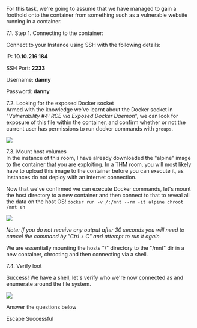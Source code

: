 For this task, we're going to assume that we have managed to gain a foothold onto the container from something such as a vulnerable website running in a container.

7.1. Step 1. Connecting to the container:  

Connect to your Instance using SSH with the following details:

IP: **10.10.216.184**

SSH Port: **2233**

Username: **danny**

Password: **danny**

  

7.2. Looking for the exposed Docker socket  
Armed with the knowledge we've learnt about the Docker socket in "_Vulnerability #4: RCE via Exposed Docker Daemon_", we can look for exposure of this file within the container, and confirm whether or not the current user has permissions to run docker commands with `groups`.

![](https://assets.tryhackme.com/additional/docker-rodeo/container-socket/container-sock1.png)

7.3. Mount host volumes  
In the instance of this room, I have already downloaded the "alpine" image to the container that you are exploiting. In a THM room, you will most likely have to upload this image to the container before you can execute it, as Instances do not deploy with an internet connection.

Now that we've confirmed we can execute Docker commands, let's mount the host directory to a new container and then connect to that to reveal all the data on the host OS! `docker run -v /:/mnt --rm -it alpine chroot /mnt sh`  

![](https://assets.tryhackme.com/additional/docker-rodeo/container-socket/container-sock2.png)

_Note: If you do not receive any output after 30 seconds you will need to cancel the command by "Ctrl + C" and attempt to run it again._

We are essentially mounting the hosts "/" directory to the "/mnt" dir in a new container, chrooting and then connecting via a shell.

7.4. Verify loot

Success! We have a shell, let's verify who we're now connected as and enumerate around the file system.

![](https://assets.tryhackme.com/additional/docker-rodeo/container-socket/container-sock3.png)

Answer the questions below

Escape Successful